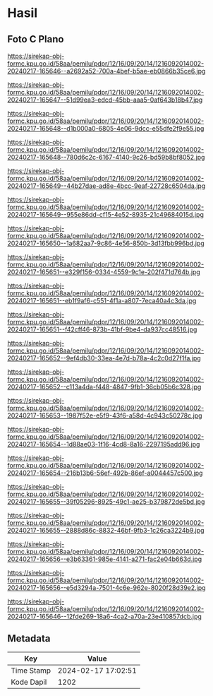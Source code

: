 # Hasil

## Foto C Plano

https://sirekap-obj-formc.kpu.go.id/58aa/pemilu/pdpr/12/16/09/20/14/1216092014002-20240217-165646--a2692a52-700a-4bef-b5ae-eb0866b35ce6.jpg

https://sirekap-obj-formc.kpu.go.id/58aa/pemilu/pdpr/12/16/09/20/14/1216092014002-20240217-165647--51d99ea3-edcd-45bb-aaa5-0af643b18b47.jpg

https://sirekap-obj-formc.kpu.go.id/58aa/pemilu/pdpr/12/16/09/20/14/1216092014002-20240217-165648--d1b000a0-6805-4e06-9dcc-e55dfe2f9e55.jpg

https://sirekap-obj-formc.kpu.go.id/58aa/pemilu/pdpr/12/16/09/20/14/1216092014002-20240217-165648--780d6c2c-6167-4140-9c26-bd59b8bf8052.jpg

https://sirekap-obj-formc.kpu.go.id/58aa/pemilu/pdpr/12/16/09/20/14/1216092014002-20240217-165649--44b27dae-ad8e-4bcc-9eaf-22728c6504da.jpg

https://sirekap-obj-formc.kpu.go.id/58aa/pemilu/pdpr/12/16/09/20/14/1216092014002-20240217-165649--955e86dd-cf15-4e52-8935-21c49684015d.jpg

https://sirekap-obj-formc.kpu.go.id/58aa/pemilu/pdpr/12/16/09/20/14/1216092014002-20240217-165650--1a682aa7-9c86-4e56-850b-3d13fbb996bd.jpg

https://sirekap-obj-formc.kpu.go.id/58aa/pemilu/pdpr/12/16/09/20/14/1216092014002-20240217-165651--e329f156-0334-4559-9c1e-202f471d764b.jpg

https://sirekap-obj-formc.kpu.go.id/58aa/pemilu/pdpr/12/16/09/20/14/1216092014002-20240217-165651--eb1f9af6-c551-4f1a-a807-7eca40a4c3da.jpg

https://sirekap-obj-formc.kpu.go.id/58aa/pemilu/pdpr/12/16/09/20/14/1216092014002-20240217-165651--f42cff46-873b-41bf-9be4-da937cc48516.jpg

https://sirekap-obj-formc.kpu.go.id/58aa/pemilu/pdpr/12/16/09/20/14/1216092014002-20240217-165652--9ef4db30-33ea-4e7d-b78a-4c2c0d27f1fa.jpg

https://sirekap-obj-formc.kpu.go.id/58aa/pemilu/pdpr/12/16/09/20/14/1216092014002-20240217-165652--c113a4da-f448-4847-9fb1-36cb05b6c328.jpg

https://sirekap-obj-formc.kpu.go.id/58aa/pemilu/pdpr/12/16/09/20/14/1216092014002-20240217-165653--1987f52e-e5f9-43f6-a58d-4c943c50278c.jpg

https://sirekap-obj-formc.kpu.go.id/58aa/pemilu/pdpr/12/16/09/20/14/1216092014002-20240217-165654--1d88ae03-1f16-4cd8-8a16-2297195add96.jpg

https://sirekap-obj-formc.kpu.go.id/58aa/pemilu/pdpr/12/16/09/20/14/1216092014002-20240217-165654--216b13b6-56ef-492b-86ef-a0044457c500.jpg

https://sirekap-obj-formc.kpu.go.id/58aa/pemilu/pdpr/12/16/09/20/14/1216092014002-20240217-165655--39f05296-8925-49c1-ae25-b379872de5bd.jpg

https://sirekap-obj-formc.kpu.go.id/58aa/pemilu/pdpr/12/16/09/20/14/1216092014002-20240217-165655--2888d86c-8832-46bf-9fb3-1c26ca3224b9.jpg

https://sirekap-obj-formc.kpu.go.id/58aa/pemilu/pdpr/12/16/09/20/14/1216092014002-20240217-165656--e3b63361-985e-4141-a271-fac2e04b663d.jpg

https://sirekap-obj-formc.kpu.go.id/58aa/pemilu/pdpr/12/16/09/20/14/1216092014002-20240217-165656--e5d3294a-7501-4c6e-962e-8020f28d39e2.jpg

https://sirekap-obj-formc.kpu.go.id/58aa/pemilu/pdpr/12/16/09/20/14/1216092014002-20240217-165646--12fde269-18a6-4ca2-a70a-23e410857dcb.jpg


## Metadata

| Key        | Value               |
| ---------- | ------------------- |
| Time Stamp | 2024-02-17 17:02:51 |
| Kode Dapil | 1202                |



